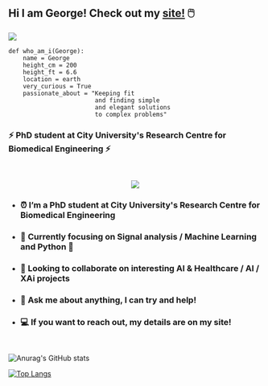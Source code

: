 
## Hi I am George! Check out my [site!](https://enantiodromis.github.io/) 🖱️<br>

![](https://visitor-badge.glitch.me/badge?page_id=Enantiodromis)

```python:
def who_am_i(George):
    name = George
    height_cm = 200
    height_ft = 6.6
    location = earth
    very_curious = True
    passionate_about = "Keeping fit 
                        and finding simple 
                        and elegant solutions 
                        to complex problems"
```

### ⚡ PhD student at City University's Research Centre for Biomedical Engineering ⚡
<br>
<center>

![](https://media.giphy.com/media/jTNG3RF6EwbkpD4LZx/giphy.gif)

</center>


- ### ⏰ I’m a PhD student at City University's Research Centre for Biomedical Engineering
- ### 🧠 Currently focusing on Signal analysis / Machine Learning and Python 🐍
- ### 👯 Looking to collaborate on interesting AI & Healthcare / AI / XAi projects
- ### 💬 Ask me about anything, I can try and help!
- ### 💻 If you want to reach out, my details are on my site! 
<br>

![Anurag's GitHub stats](https://github-readme-stats.vercel.app/api?username=Enantiodromis&show_icons=true&theme=vue-dark)

[![Top Langs](https://github-readme-stats.vercel.app/api/top-langs/?username=Enantiodromis&layout=compact&theme=vue-dark)](https://github.com/anuraghazra/github-readme-stats) 
